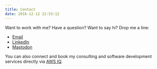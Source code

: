 ```yaml
---
title: Contact
date: 2016-12-12 22:53:12
---
```


Want to work with me? Have a question? Want to say hi? Drop me a line:

- [Email](mailto:soenke@ruempler.eu)
- [LinkedIn](https://www.linkedin.com/in/s0enke/)
- [Mastodon](https://awscommunity.social/@soenke)

You can also connect and book my consulting and software development services directly via [AWS IQ](https://iq.aws.amazon.com/e/soenke).